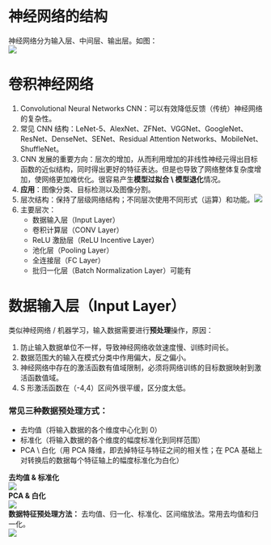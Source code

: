 神经网络的结构
=======

神经网络分为输入层、中间层、输出层。如图：  
![](https://img-blog.csdnimg.cn/20191101074534655.png?x-oss-process=image/watermark,type_ZmFuZ3poZW5naGVpdGk,shadow_10,text_aHR0cHM6Ly9ibG9nLmNzZG4ubmV0L3dlaXhpbl80NTQwNzY2OA==,size_16,color_FFFFFF,t_70#pic_center)

卷积神经网络
======

1.  Convolutional Neural Networks CNN：可以有效降低反馈（传统）神经网络的复杂性。
2.  常见 CNN 结构：LeNet-5、AlexNet、ZFNet、VGGNet、GoogleNet、ResNet、DenseNet、SENet、Residual Attention Networks、MobileNet、ShuffleNet。
3.  CNN 发展的重要方向：层次的增加，从而利用增加的非线性神经元得出目标函数的近似结构，同时得出更好的特征表达。但是也导致了网络整体复杂度增加，使网络更加难优化。很容易产生**模型过拟合 \ 模型退化**情况。
4.  **应用**：图像分类、目标检测以及图像分割。
5.  层次结构：保持了层级网络结构；不同层次使用不同形式（运算）和功能。![](https://img-blog.csdnimg.cn/20191103075511319.png#pic_center)
6.  主要层次：
    - 数据输入层（Input Layer）
    - 卷积计算层（CONV Layer）
    - ReLU 激励层（ReLU Incentive Layer）
    - 池化层（Pooling Layer）
    - 全连接层（FC Layer）
    - 批归一化层（Batch Normalization Layer）可能有

数据输入层（Input Layer）
==================

类似神经网络 / 机器学习，输入数据需要进行**预处理**操作，原因：

1.  防止输入数据单位不一样，导致神经网络收敛速度慢、训练时间长。
2.  数据范围大的输入在模式分类中作用偏大，反之偏小。
3.  神经网络中存在的激活函数有值域限制，必须将网络训练的目标数据映射到激活函数值域。
4.  S 形激活函数在（-4,4）区间外很平缓，区分度太低。

### **常见三种数据预处理方式：**  

- 去均值（将输入数据的各个维度中心化到 0）  
- 标准化（将输入数据的各个维度的幅度标准化到同样范围）  
- PCA \ 白化（用 PCA 降维，即去掉特征与特征之间的相关性；在 PCA 基础上对转换后的数据每个特征轴上的幅度标准化为白化）

**去均值 & 标准化**  
![](https://img-blog.csdnimg.cn/20191103080854411.png?x-oss-process=image/watermark,type_ZmFuZ3poZW5naGVpdGk,shadow_10,text_aHR0cHM6Ly9ibG9nLmNzZG4ubmV0L3dlaXhpbl80NTQwNzY2OA==,size_16,color_FFFFFF,t_70#pic_center)  
**PCA & 白化**  
![](https://img-blog.csdnimg.cn/20191103080957421.png?x-oss-process=image/watermark,type_ZmFuZ3poZW5naGVpdGk,shadow_10,text_aHR0cHM6Ly9ibG9nLmNzZG4ubmV0L3dlaXhpbl80NTQwNzY2OA==,size_16,color_FFFFFF,t_70#pic_center)  
**数据特征预处理方法：** 去均值、归一化、标准化、区间缩放法。常用去均值和归一化。  
![](https://img-blog.csdnimg.cn/20191103081314880.png#pic_center)



